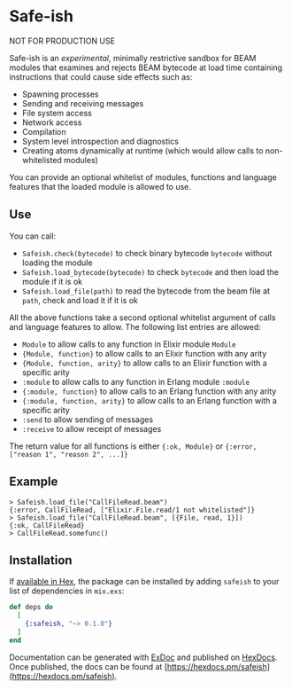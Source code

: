 # Safe-ish

NOT FOR PRODUCTION USE

Safe-ish is an _experimental_, minimally restrictive sandbox for BEAM modules 
that examines and rejects BEAM bytecode at load time containing instructions 
that could cause side effects such as:

- Spawning processes
- Sending and receiving messages
- File system access
- Network access
- Compilation
- System level introspection and diagnostics
- Creating atoms dynamically at runtime (which would allow calls to non-whitelisted modules)

You can provide an optional whitelist of modules, functions and language features that the 
loaded module is allowed to use.

## Use
You can call:

- `Safeish.check(bytecode)` to check binary bytecode `bytecode` without loading the module
- `Safeish.load_bytecode(bytecode)` to check `bytecode` and then load the module if it is ok
- `Safeish.load_file(path)` to read the bytecode from the beam file at `path`, check and load it if it is ok

All the above functions take a second optional whitelist argument of calls and language features to allow.
The following list entries are allowed:

- `Module` to allow calls to any function in Elixir module `Module`
- `{Module, function}` to allow calls to an Elixir function with any arity
- `{Module, function, arity}` to allow calls to an Elixir function with a specific arity
- `:module` to allow calls to any function in Erlang module `:module`
- `{:module, function}` to allow calls to an Erlang function with any arity
- `{:module, function, arity}` to allow calls to an Erlang function with a specific arity
- `:send` to allow sending of messages
- `:receive` to allow receipt of messages

The return value for all functions is either `{:ok, Module}` or `{:error, ["reason 1", "reason 2", ...]}`

## Example

```
> Safeish.load_file("CallFileRead.beam")
{:error, CallFileRead, ["Elixir.File.read/1 not whitelisted"]}
> Safeish.load_file("CallFileRead.beam", [{File, read, 1}])
{:ok, CallFileRead}
> CallFileRead.somefunc()
```

## Installation

If [available in Hex](https://hex.pm/docs/publish), the package can be installed
by adding `safeish` to your list of dependencies in `mix.exs`:

```elixir
def deps do
  [
    {:safeish, "~> 0.1.0"}
  ]
end
```

Documentation can be generated with [ExDoc](https://github.com/elixir-lang/ex_doc)
and published on [HexDocs](https://hexdocs.pm). Once published, the docs can
be found at [https://hexdocs.pm/safeish](https://hexdocs.pm/safeish).


